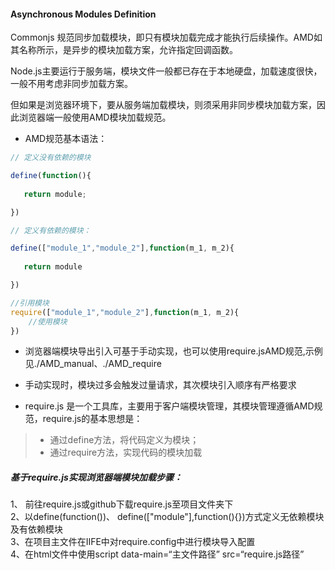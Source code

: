 #### Asynchronous Modules Definition  
Commonjs 规范同步加载模块，即只有模块加载完成才能执行后续操作。AMD如其名称所示，是异步的模块加载方案，允许指定回调函数。  

Node.js主要运行于服务端，模块文件一般都已存在于本地硬盘，加载速度很快，一般不用考虑非同步加载方案。  
  
但如果是浏览器环境下，要从服务端加载模块，则须采用非同步模块加载方案，因此浏览器端一般使用AMD模块加载规范。  
  
- AMD规范基本语法：    
```javascript
// 定义没有依赖的模块

define(function(){
   
   return module;

})

// 定义有依赖的模块：

define(["module_1","module_2"],function(m_1, m_2){
   
   return module

})

//引用模块
require(["module_1","module_2"],function(m_1, m_2){
    //使用模块
})
```  
- 浏览器端模块导出引入可基于手动实现，也可以使用require.jsAMD规范,示例见./AMD_manual、./AMD_require  
- 手动实现时，模块过多会触发过量请求，其次模块引入顺序有严格要求  


- require.js 是一个工具库，主要用于客户端模块管理，其模块管理遵循AMD规范，require.js的基本思想是：   
>- 通过define方法，将代码定义为模块；  
>-  通过require方法，实现代码的模块加载  
  
##### 基于require.js实现浏览器端模块加载步骤：  

1、 前往require.js或github下载require.js至项目文件夹下  
2、以define(function())、 define(["module"],function(){})方式定义无依赖模块及有依赖模块  
3、在项目主文件在IIFE中对require.config中进行模块导入配置  
4、在html文件中使用script data-main=“主文件路径” src=“require.js路径”